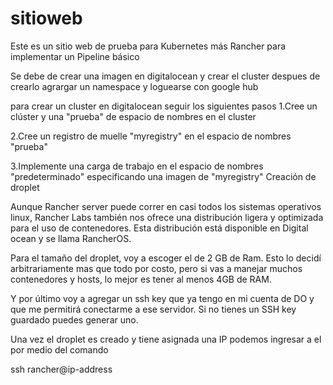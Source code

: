 # sitioweb
  Este es un sitio web de prueba para Kubernetes más Rancher para implementar un Pipeline básico
  
  Se debe de crear una  imagen en digitalocean  y crear el cluster despues  de crearlo agrargar un namespace y loguearse con     google hub

para crear un cluster en digitalocean seguir los siguientes pasos
  1.Cree un clúster y una "prueba" de espacio de nombres en el cluster
  
  2.Cree un registro de muelle "myregistry" en el espacio de nombres "prueba"
  
  3.Implemente una carga de trabajo en el espacio de nombres "predeterminado" especificando una imagen de "myregistry"
Creación de droplet 

Aunque Rancher server puede correr en casi todos los sistemas operativos linux, Rancher Labs también nos ofrece una distribución ligera y optimizada para el uso de contenedores. Esta distribución está disponible en Digital ocean y se llama RancherOS.

Para el tamaño del droplet, voy a escoger el de 2 GB de Ram. Esto lo decidí arbitrariamente mas que todo por costo, pero si vas a manejar muchos contenedores y hosts, lo mejor es tener al menos 4GB de RAM. 

Y por último voy a agregar un ssh key que ya tengo en mi cuenta de DO y que me permitirá conectarme a ese servidor. Si no tienes un SSH key guardado puedes generar uno.

Una vez el droplet es creado y tiene asignada una IP podemos ingresar a el por medio del comando

ssh rancher@ip-address
